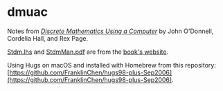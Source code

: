 # dmuac

Notes from [*Discrete Mathematics Using a Computer*](https://link.springer.com/book/10.1007/1-84628-598-4)
by John O'Donnell, Cordelia Hall, and Rex Page.

[Stdm.lhs](Stdm.lhs) and [StdmMan.pdf](StdmMan.pdf) are from the
[book's website](http://www.dcs.gla.ac.uk/~jtod/discrete-mathematics/).

Using Hugs on macOS and installed with Homebrew from this repository:
[https://github.com/FranklinChen/hugs98-plus-Sep2006](https://github.com/FranklinChen/hugs98-plus-Sep2006).
